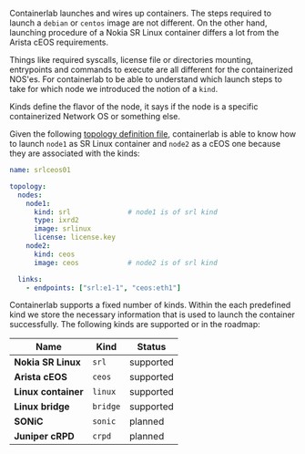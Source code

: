 Containerlab launches and wires up containers. The steps required to launch a `debian` or `centos` image are not different. On the other hand, launching procedure of a Nokia SR Linux container differs a lot from the Arista cEOS requirements.

Things like required syscalls, license file or directories mounting, entrypoints and commands to execute are all different for the containerized NOS'es. For containerlab to be able to understand which launch steps to take for which node we introduced the notion of a `kind`.

Kinds define the flavor of the node, it says if the node is a specific containerized Network OS or something else.

Given the following [topology definition file](topo-def-file.md), containerlab is able to know how to launch `node1` as SR Linux container and `node2` as a cEOS one because they are associated with the kinds:

```yaml
name: srlceos01

topology:
  nodes:
    node1:
      kind: srl              # node1 is of srl kind
      type: ixrd2
      image: srlinux
      license: license.key
    node2:
      kind: ceos
      image: ceos            # node2 is of srl kind

  links:
    - endpoints: ["srl:e1-1", "ceos:eth1"]
```

Containerlab supports a fixed number of kinds. Within the each predefined kind we store the necessary information that is used to launch the container successfully. The following kinds are supported or in the roadmap:


| Name                | Kind     | Status    |
| ------------------- | -------- | --------- |
| **Nokia SR Linux**  | `srl`    | supported |
| **Arista cEOS**     | `ceos`   | supported |
| **Linux container** | `linux`  | supported |
| **Linux bridge**    | `bridge` | supported |
| **SONiC**           | `sonic`  | planned   |
| **Juniper cRPD**    | `crpd`   | planned   |
